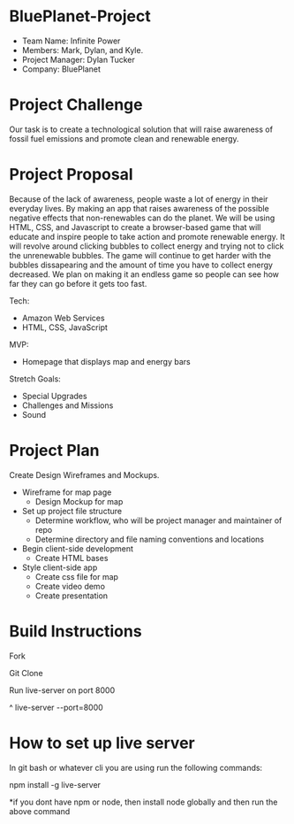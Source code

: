 # BluePlanet-Project

- Team Name: Infinite Power
- Members: Mark, Dylan, and Kyle.
- Project Manager: Dylan Tucker
- Company: BluePlanet

# Project Challenge

Our task is to create a technological solution that will raise awareness of fossil fuel emissions and promote clean and renewable energy.

# Project Proposal

   Because of the lack of awareness, people waste a lot of energy in their everyday lives. By making an app that raises awareness of the possible negative effects that non-renewables can do the planet. We will be using HTML, CSS, and Javascript to create a browser-based game that will educate and inspire people to take action and promote renewable energy. It will revolve around clicking bubbles to collect energy and trying not to click the unrenewable bubbles. The game will continue to get harder with the bubbles dissapearing and the amount of time you have to collect energy decreased. We plan on making it an endless game so people can see how far they can go before it gets too fast.  
   
Tech:
   - Amazon Web Services
   - HTML, CSS, JavaScript

MVP:
   - Homepage that displays map and energy bars

Stretch Goals:
   - Special Upgrades
   - Challenges and Missions
   - Sound


# Project Plan

Create Design Wireframes and Mockups.
  - Wireframe for map page
    - Design Mockup for map
- Set up project file structure
  - Determine workflow, who will be project manager and maintainer of repo
  - Determine directory and file naming conventions and locations
- Begin client-side development
    - Create HTML bases
- Style client-side app
    - Create css file for map
  - Create video demo
  - Create presentation 

# Build Instructions

Fork

Git Clone

Run live-server on port 8000

^ live-server --port=8000

# How to set up live server

In git bash or whatever cli you are using run the following commands:

npm install -g live-server

*if you dont have npm or node, then install node globally and then run the above command

